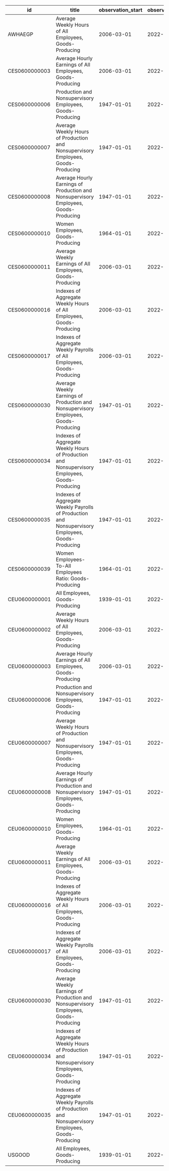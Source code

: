 | id            | title                                                                                            | observation_start   | observation_end   |
|---------------|--------------------------------------------------------------------------------------------------|---------------------|-------------------|
| AWHAEGP       | Average Weekly Hours of All Employees, Goods-Producing                                           | 2006-03-01          | 2022-09-01        |
| CES0600000003 | Average Hourly Earnings of All Employees, Goods-Producing                                        | 2006-03-01          | 2022-09-01        |
| CES0600000006 | Production and Nonsupervisory Employees, Goods-Producing                                         | 1947-01-01          | 2022-09-01        |
| CES0600000007 | Average Weekly Hours of Production and Nonsupervisory Employees, Goods-Producing                 | 1947-01-01          | 2022-09-01        |
| CES0600000008 | Average Hourly Earnings of Production and Nonsupervisory Employees, Goods-Producing              | 1947-01-01          | 2022-09-01        |
| CES0600000010 | Women Employees, Goods-Producing                                                                 | 1964-01-01          | 2022-09-01        |
| CES0600000011 | Average Weekly Earnings of All Employees, Goods-Producing                                        | 2006-03-01          | 2022-09-01        |
| CES0600000016 | Indexes of Aggregate Weekly Hours of All Employees, Goods-Producing                              | 2006-03-01          | 2022-09-01        |
| CES0600000017 | Indexes of Aggregate Weekly Payrolls of All Employees, Goods-Producing                           | 2006-03-01          | 2022-09-01        |
| CES0600000030 | Average Weekly Earnings of Production and Nonsupervisory Employees, Goods-Producing              | 1947-01-01          | 2022-09-01        |
| CES0600000034 | Indexes of Aggregate Weekly Hours of Production and Nonsupervisory Employees, Goods-Producing    | 1947-01-01          | 2022-09-01        |
| CES0600000035 | Indexes of Aggregate Weekly Payrolls of Production and Nonsupervisory Employees, Goods-Producing | 1947-01-01          | 2022-09-01        |
| CES0600000039 | Women Employees-To-All Employees Ratio: Goods-Producing                                          | 1964-01-01          | 2022-09-01        |
| CEU0600000001 | All Employees, Goods-Producing                                                                   | 1939-01-01          | 2022-09-01        |
| CEU0600000002 | Average Weekly Hours of All Employees, Goods-Producing                                           | 2006-03-01          | 2022-09-01        |
| CEU0600000003 | Average Hourly Earnings of All Employees, Goods-Producing                                        | 2006-03-01          | 2022-09-01        |
| CEU0600000006 | Production and Nonsupervisory Employees, Goods-Producing                                         | 1947-01-01          | 2022-09-01        |
| CEU0600000007 | Average Weekly Hours of Production and Nonsupervisory Employees, Goods-Producing                 | 1947-01-01          | 2022-09-01        |
| CEU0600000008 | Average Hourly Earnings of Production and Nonsupervisory Employees, Goods-Producing              | 1947-01-01          | 2022-09-01        |
| CEU0600000010 | Women Employees, Goods-Producing                                                                 | 1964-01-01          | 2022-09-01        |
| CEU0600000011 | Average Weekly Earnings of All Employees, Goods-Producing                                        | 2006-03-01          | 2022-09-01        |
| CEU0600000016 | Indexes of Aggregate Weekly Hours of All Employees, Goods-Producing                              | 2006-03-01          | 2022-09-01        |
| CEU0600000017 | Indexes of Aggregate Weekly Payrolls of All Employees, Goods-Producing                           | 2006-03-01          | 2022-09-01        |
| CEU0600000030 | Average Weekly Earnings of Production and Nonsupervisory Employees, Goods-Producing              | 1947-01-01          | 2022-09-01        |
| CEU0600000034 | Indexes of Aggregate Weekly Hours of Production and Nonsupervisory Employees, Goods-Producing    | 1947-01-01          | 2022-09-01        |
| CEU0600000035 | Indexes of Aggregate Weekly Payrolls of Production and Nonsupervisory Employees, Goods-Producing | 1947-01-01          | 2022-09-01        |
| USGOOD        | All Employees, Goods-Producing                                                                   | 1939-01-01          | 2022-09-01        |